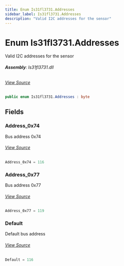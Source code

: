 ```yaml
---
title: Enum Is31fl3731.Addresses
sidebar_label: Is31fl3731.Addresses
description: "Valid I2C addresses for the sensor"
---
```

# Enum Is31fl3731.Addresses
Valid I2C addresses for the sensor

###### **Assembly**: Is31fl3731.dll
###### [View Source](https://github.com/WildernessLabs/Meadow.Foundation.git/blob/develop/Source/Meadow.Foundation.Peripherals/ICs.IOExpanders.Is31fl3731/Driver/Is31fl3731.Enums.cs#L8)
```csharp title="Declaration"
public enum Is31fl3731.Addresses : byte
```
## Fields
### Address_0x74
Bus address 0x74
###### [View Source](https://github.com/WildernessLabs/Meadow.Foundation.git/blob/develop/Source/Meadow.Foundation.Peripherals/ICs.IOExpanders.Is31fl3731/Driver/Is31fl3731.Enums.cs#L13)
```csharp title="Declaration"
Address_0x74 = 116
```
### Address_0x77
Bus address 0x77
###### [View Source](https://github.com/WildernessLabs/Meadow.Foundation.git/blob/develop/Source/Meadow.Foundation.Peripherals/ICs.IOExpanders.Is31fl3731/Driver/Is31fl3731.Enums.cs#L17)
```csharp title="Declaration"
Address_0x77 = 119
```
### Default
Default bus address
###### [View Source](https://github.com/WildernessLabs/Meadow.Foundation.git/blob/develop/Source/Meadow.Foundation.Peripherals/ICs.IOExpanders.Is31fl3731/Driver/Is31fl3731.Enums.cs#L21)
```csharp title="Declaration"
Default = 116
```
